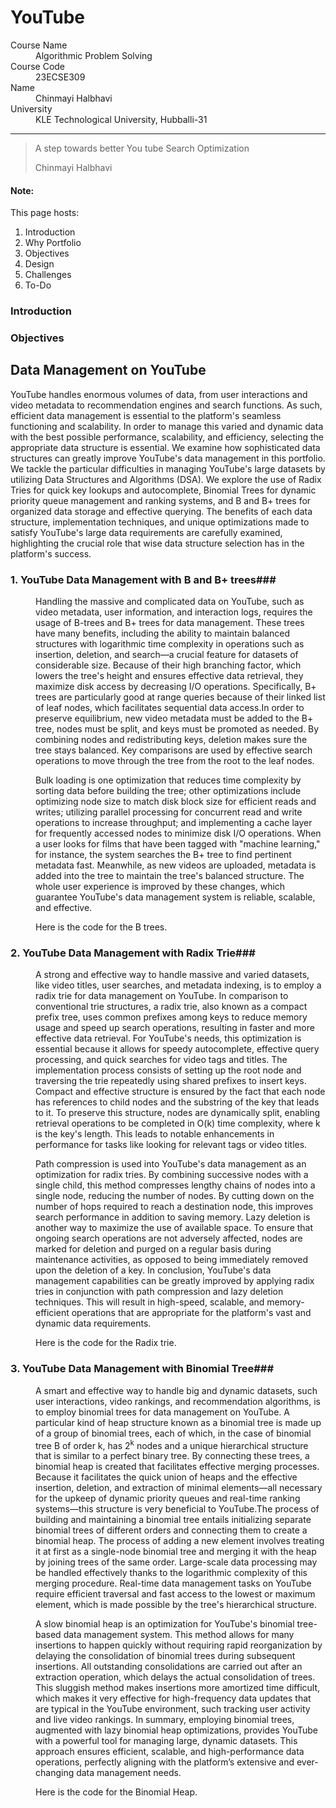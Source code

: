 # YouTube
<dl>
<dt>Course Name</dt>
<dd>Algorithmic Problem Solving</dd>
<dt>Course Code</dt>
<dd>23ECSE309</dd>
<dt>Name</dt>
<dd>Chinmayi Halbhavi</dd>
<dt>University</dt>
<dd>KLE Technological University, Hubballi-31</dd>
</dl>

* * *

> A step towards better You tube Search Optimization
>
> Chinmayi Halbhavi

#### Note:
This page hosts:

1. Introduction
2. Why Portfolio
3. Objectives
4. Design
5. Challenges
6. To-Do

### Introduction

### Objectives

## Data Management on YouTube
YouTube handles enormous volumes of data, from user interactions and video metadata to recommendation engines and search functions. As such, efficient data management is essential to the platform's seamless functioning and scalability. In order to manage this varied and dynamic data with the best possible performance, scalability, and efficiency, selecting the appropriate data structure is essential. We examine how sophisticated data structures can greatly improve YouTube's data management in this portfolio. We tackle the particular difficulties in managing YouTube's large datasets by utilizing Data Structures and Algorithms (DSA). We explore the use of Radix Tries for quick key lookups and autocomplete, Binomial Trees for dynamic priority queue management and ranking systems, and B and B+ trees for organized data storage and effective querying.
The benefits of each data structure, implementation techniques, and unique optimizations made to satisfy YouTube's large data requirements are carefully examined, highlighting the crucial role that wise data structure selection has in the platform's success.


<dl>
  
### 1. YouTube Data Management with B and B+ trees###
  <dd>Handling the massive and complicated data on YouTube, such as video metadata, user information, and interaction logs, requires the usage of B-trees and B+ trees for data management. These trees have many benefits, including the ability to maintain balanced structures with logarithmic time complexity in operations such as insertion, deletion, and search—a crucial feature for datasets of considerable size. Because of their high branching factor, which lowers the tree's height and ensures effective data retrieval, they maximize disk access by decreasing I/O operations. Specifically, B+ trees are particularly good at range queries because of their linked list of leaf nodes, which facilitates sequential data access.In order to preserve equilibrium, new video metadata must be added to the B+ tree, nodes must be split, and keys must be promoted as needed. By combining nodes and redistributing keys, deletion makes sure the tree stays balanced. Key comparisons are used by effective search operations to move through the tree from the root to the leaf nodes.
    
Bulk loading is one optimization that reduces time complexity by sorting data before building the tree; other optimizations include optimizing node size to match disk block size for efficient reads and writes; utilizing parallel processing for concurrent read and write operations to increase throughput; and implementing a cache layer for frequently accessed nodes to minimize disk I/O operations. When a user looks for films that have been tagged with "machine learning," for instance, the system searches the B+ tree to find pertinent metadata fast. Meanwhile, as new videos are uploaded, metadata is added into the tree to maintain the tree's balanced structure. The whole user experience is improved by these changes, which guarantee YouTube's data management system is reliable, scalable, and effective.
    
Here is the code for the B trees.
</dd>

### 2. YouTube Data Management with Radix Trie###
  <dd>A strong and effective way to handle massive and varied datasets, like video titles, user searches, and metadata indexing, is to employ a radix trie for data management on YouTube. In comparison to conventional trie structures, a radix trie, also known as a compact prefix tree, uses common prefixes among keys to reduce memory usage and speed up search operations, resulting in faster and more effective data retrieval. For YouTube's needs, this optimization is essential because it allows for speedy autocomplete, effective query processing, and quick searches for video tags and titles.   
The implementation process consists of setting up the root node and traversing the trie repeatedly using shared prefixes to insert keys. Compact and effective structure is ensured by the fact that each node has references to child nodes and the substring of the key that leads to it. To preserve this structure, nodes are dynamically split, enabling retrieval operations to be completed in O(k) time complexity, where k is the key's length. This leads to notable enhancements in performance for tasks like looking for relevant tags or video titles.

Path compression is used into YouTube's data management as an optimization for radix tries. By combining successive nodes with a single child, this method compresses lengthy chains of nodes into a single node, reducing the number of nodes. By cutting down on the number of hops required to reach a destination node, this improves search performance in addition to saving memory. Lazy deletion is another way to maximize the use of available space. To ensure that ongoing search operations are not adversely affected, nodes are marked for deletion and purged on a regular basis during maintenance activities, as opposed to being immediately removed upon the deletion of a key.
In conclusion, YouTube's data management capabilities can be greatly improved by applying radix tries in conjunction with path compression and lazy deletion techniques. This will result in high-speed, scalable, and memory-efficient operations that are appropriate for the platform's vast and dynamic data requirements.
    
Here is the code for the Radix trie.
</dd>

### 3. YouTube Data Management with Binomial Tree###
  <dd>A smart and effective way to handle big and dynamic datasets, such user interactions, video rankings, and recommendation algorithms, is to employ binomial trees for data management on YouTube. A particular kind of heap structure known as a binomial tree is made up of a group of binomial trees, each of which, in the case of binomial tree B of order k, has 2<sup>k</sup> nodes and a unique hierarchical structure that is similar to a perfect binary tree. By connecting these trees, a binomial heap is created that facilitates effective merging processes. Because it facilitates the quick union of heaps and the effective insertion, deletion, and extraction of minimal elements—all necessary for the upkeep of dynamic priority queues and real-time ranking systems—this structure is very beneficial to YouTube.The process of building and maintaining a binomial tree entails initializing separate binomial trees of different orders and connecting them to create a binomial heap. The process of adding a new element involves treating it at first as a single-node binomial tree and merging it with the heap by joining trees of the same order. Large-scale data processing may be handled effectively thanks to the logarithmic complexity of this merging procedure. Real-time data management tasks on YouTube require efficient traversal and fast access to the lowest or maximum element, which is made possible by the tree's hierarchical structure.

A slow binomial heap is an optimization for YouTube's binomial tree-based data management system. This method allows for many insertions to happen quickly without requiring rapid reorganization by delaying the consolidation of binomial trees during subsequent insertions. All outstanding consolidations are carried out after an extraction operation, which delays the actual consolidation of trees. This sluggish method makes insertions more amortized time difficult, which makes it very effective for high-frequency data updates that are typical in the YouTube environment, such tracking user activity and live video rankings.
In summary, employing binomial trees, augmented with lazy binomial heap optimizations, provides YouTube with a powerful tool for managing large, dynamic datasets. This approach ensures efficient, scalable, and high-performance data operations, perfectly aligning with the platform’s extensive and ever-changing data management needs.

Here is the code for the Binomial Heap.
</dd>
</dl>

